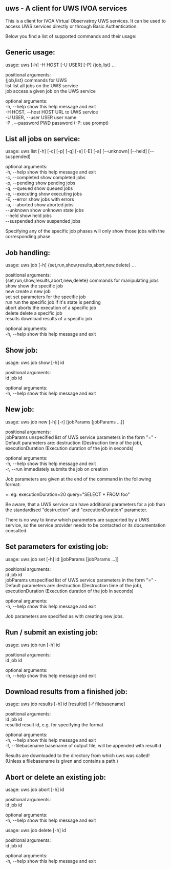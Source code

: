 uws - A client for UWS IVOA services
---------------------------------------

This is a client for IVOA Virtual Observatroy UWS services.
It can be used to access UWS services directly or through Basic
Authentication.

Below you find a list of supported commands and their usage:

Generic usage:
--------------

usage: uws [-h] -H HOST [-U USER] [-P] {job,list} ...

positional arguments:  
  {job,list}            commands for UWS  
    list                list all jobs on the UWS service  
    job                 access a given job on the UWS service  

optional arguments:  
  -h, --help            show this help message and exit  
  -H HOST, --host HOST  URL to UWS service  
  -U USER, --user USER  user name  
  -P , --password PWD   password (-P: use prompt)  


List all jobs on service:
-------------------------

usage: uws list [-h] [-c] [-p] [-q] [-e] [-E] [-a] [--unknown] [--held]
                   [--suspended]

optional arguments:  
  -h, --help       show this help message and exit  
  -c, --completed  show completed jobs  
  -p, --pending    show pending jobs  
  -q, --queued     show queued jobs  
  -e, --executing  show executing jobs  
  -E, --error      show jobs with errors  
  -a, --aborted    show aborted jobs  
  --unknown        show unknown state jobs  
  --held           show held jobs  
  --suspended      show suspended jobs  


Specifying any of the specific job phases will only show those jobs with the
corresponding phase


Job handling:
-------------

usage: uws job [-h] {set,run,show,results,abort,new,delete} ...

positional arguments:  
  {set,run,show,results,abort,new,delete}
                        commands for manipulating jobs
    show                show the specific job  
    new                 create a new job  
    set                 set parameters for the specific job  
    run                 run the specific job if it's state is pending  
    abort               aborts the execution of a specific job  
    delete              delete a specific job  
    results             download results of a specific job  

optional arguments:  
  -h, --help            show this help message and exit  


Show job:
---------

usage: uws job show [-h] id

positional arguments:  
  id          job id

optional arguments:  
  -h, --help  show this help message and exit


New job:
--------

usage: uws job new [-h] [-r] [jobParams [jobParams ...]]

positional arguments:  
  jobParams   unspecified list of UWS service parameters in the form
              "<parameter>=<value>" - Default parameters are: destruction
              (Destruction time of the job), executionDuration (Execution
              duration of the job in seconds)

optional arguments:  
  -h, --help  show this help message and exit  
  -r, --run   immediately submits the job on creation

Job parameters are given at the end of the command in the following format:

<parameter>=<value>: eg: executionDuration=20
                         query="SELECT * FROM foo"

Be aware, that a UWS service can have additional parameters for a job than the
standardised "destruction" and "executionDuration" parameter.

There is no way to know which parameters are supported by a UWS service, so the
service provider needs to be contacted or its documentation consulted.


Set parameters for existing job:
--------------------------------

usage: uws job set [-h] id [jobParams [jobParams ...]]

positional arguments:  
  id          job id  
  jobParams   unspecified list of UWS service parameters in the form
              "<parameter>=<value>" - Default parameters are: destruction
              (Destruction time of the job), executionDuration (Execution
              duration of the job in seconds)

optional arguments:  
  -h, --help  show this help message and exit


Job parameters are specified as with creating new jobs.


Run / submit an existing job:
-----------------------------

usage: uws job run [-h] id

positional arguments:  
  id          job id

optional arguments:  
  -h, --help  show this help message and exit


Download results from a finished job:
-------------------------------------

usage: uws job results [-h] id [resultid] [-f filebasename]

positional arguments:  
  id          job id  
  resultid    result id, e.g. for specifying the format  

optional arguments:  
  -h, --help  show this help message and exit  
  -f, --filebasename   basename of output file, will be appended with resultid  

Results are downloaded to the directory from which uws was called!
(Unless a filebasename is given and contains a path.)


Abort or delete an existing job:
--------------------------------

usage: uws job abort [-h] id

positional arguments:  
  id          job id

optional arguments:  
  -h, --help  show this help message and exit


usage: uws job delete [-h] id

positional arguments:  
  id          job id

optional arguments:  
  -h, --help  show this help message and exit
